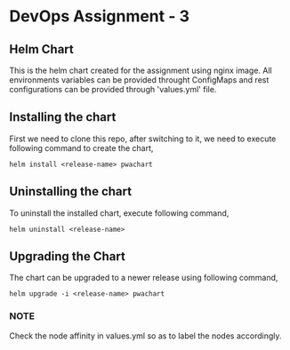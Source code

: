 # DevOps Assignment - 3
## Helm Chart
This is the helm chart created for the assignment using nginx image. All environments variables can be provided throught ConfigMaps and rest configurations can be provided through 'values.yml' file.

## Installing the chart
First we need to clone this repo, after switching to it, we need to execute following command to create the chart,
```
helm install <release-name> pwachart
````
## Uninstalling the chart
To uninstall the installed chart, execute following command,
```
helm uninstall <release-name>
```
## Upgrading the Chart
The chart can be upgraded to a newer release using following command,
```
helm upgrade -i <release-name> pwachart
```
### NOTE
Check the node affinity in values.yml so as to label the nodes accordingly.